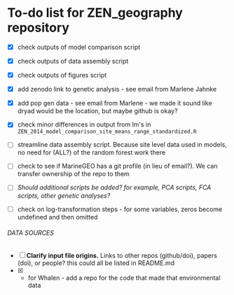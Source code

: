 # To-do list for ZEN_geography repository

- [X] check outputs of model comparison script
- [X] check outputs of data assembly script
- [X] check outputs of figures script
- [X] add zenodo link to genetic analysis - see email from Marlene Jahnke
- [X] add pop gen data - see email from Marlene -  we made it sound like dryad would be the location, but maybe github is okay?
- [X] check minor differences in output from lm's in `ZEN_2014_model_comparison_site_means_range_standardized.R`
- [ ] streamline data assembly script. Because site level data used in models, no need for (ALL?) of the random forest work there
- [ ] check to see if MarineGEO has a git profile (in lieu of email?). We can transfer ownership of the repo to them
- [ ] *Should additional scripts be added? for example, PCA scripts, FCA scripts, other genetic analyses?*
- [ ] check on log-transformation steps - for some variables, zeros become undefined and then omitted



###### DATA SOURCES
- [ ] **Clarify input file origins.** Links to other repos (github/doi), papers (doi), or people? this could all be listed in README.md
- [X] * for Whalen - add a repo for the code that made that environmental data

